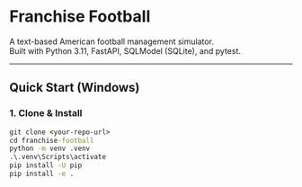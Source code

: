 # Franchise Football

A text-based American football management simulator.  
Built with Python 3.11, FastAPI, SQLModel (SQLite), and pytest.

---

## Quick Start (Windows)

### 1. Clone & Install
```cmd
git clone <your-repo-url>
cd franchise-football
python -m venv .venv
.\.venv\Scripts\activate
pip install -U pip
pip install -e .
